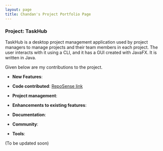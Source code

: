 ```yaml
---
layout: page
title: Chandan's Project Portfolio Page
---
```


### Project: TaskHub

TaskHub is a desktop project management application used by project managers to manage projects and their team members in each project. The user interacts with it using a CLI, and it has a GUI created with JavaFX. It is written in Java.

Given below are my contributions to the project. 

* **New Features**:

* **Code contributed**: [RepoSense link](https://nus-cs2103-ay2324s1.github.io/tp-dashboard/?search=chandan8186&sort=groupTitle&sortWithin=title&timeframe=commit&mergegroup=&groupSelect=groupByRepos&breakdown=true&checkedFileTypes=docs~functional-code~test-code&since=2023-09-22)

* **Project management**:

* **Enhancements to existing features**:

* **Documentation**:

* **Community**:

* **Tools**:

(To be updated soon)
